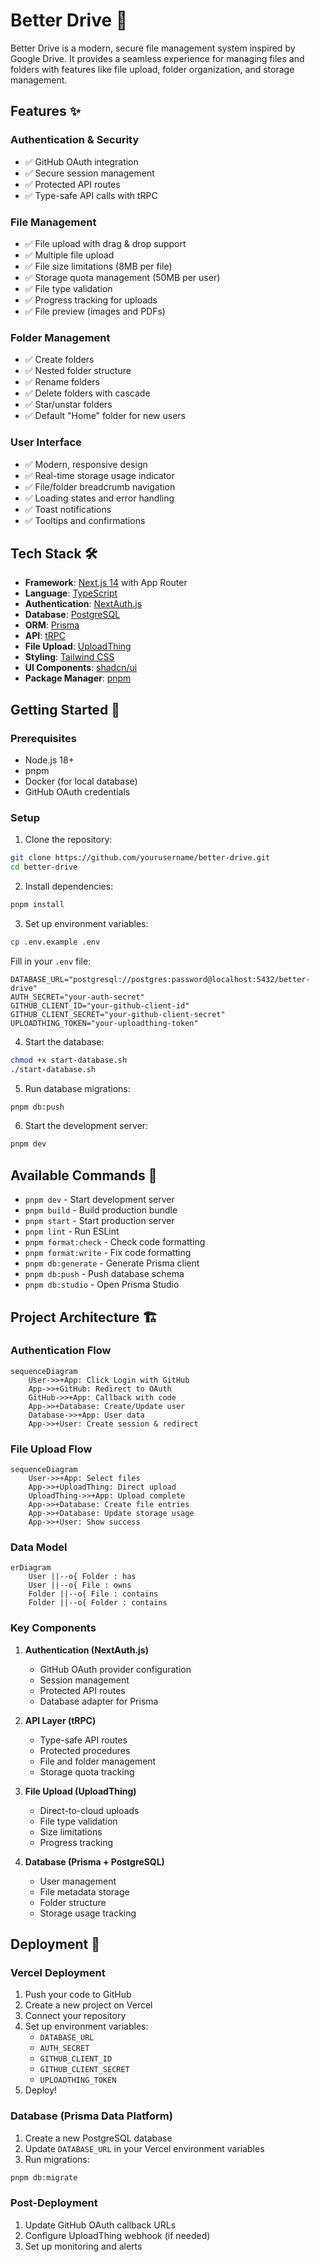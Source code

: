 # Better Drive 🚀

Better Drive is a modern, secure file management system inspired by Google Drive. It provides a seamless experience for managing files and folders with features like file upload, folder organization, and storage management.

## Features ✨

### Authentication & Security

- ✅ GitHub OAuth integration
- ✅ Secure session management
- ✅ Protected API routes
- ✅ Type-safe API calls with tRPC

### File Management

- ✅ File upload with drag & drop support
- ✅ Multiple file upload
- ✅ File size limitations (8MB per file)
- ✅ Storage quota management (50MB per user)
- ✅ File type validation
- ✅ Progress tracking for uploads
- ✅ File preview (images and PDFs)

### Folder Management

- ✅ Create folders
- ✅ Nested folder structure
- ✅ Rename folders
- ✅ Delete folders with cascade
- ✅ Star/unstar folders
- ✅ Default "Home" folder for new users

### User Interface

- ✅ Modern, responsive design
- ✅ Real-time storage usage indicator
- ✅ File/folder breadcrumb navigation
- ✅ Loading states and error handling
- ✅ Toast notifications
- ✅ Tooltips and confirmations

## Tech Stack 🛠

- **Framework**: [Next.js 14](https://nextjs.org/) with App Router
- **Language**: [TypeScript](https://www.typescriptlang.org/)
- **Authentication**: [NextAuth.js](https://next-auth.js.org/)
- **Database**: [PostgreSQL](https://www.postgresql.org/)
- **ORM**: [Prisma](https://www.prisma.io/)
- **API**: [tRPC](https://trpc.io/)
- **File Upload**: [UploadThing](https://uploadthing.com/)
- **Styling**: [Tailwind CSS](https://tailwindcss.com/)
- **UI Components**: [shadcn/ui](https://ui.shadcn.com/)
- **Package Manager**: [pnpm](https://pnpm.io/)

## Getting Started 🚀

### Prerequisites

- Node.js 18+
- pnpm
- Docker (for local database)
- GitHub OAuth credentials

### Setup

1. Clone the repository:

```bash
git clone https://github.com/yourusername/better-drive.git
cd better-drive
```

2. Install dependencies:

```bash
pnpm install
```

3. Set up environment variables:

```bash
cp .env.example .env
```

Fill in your `.env` file:

```env
DATABASE_URL="postgresql://postgres:password@localhost:5432/better-drive"
AUTH_SECRET="your-auth-secret"
GITHUB_CLIENT_ID="your-github-client-id"
GITHUB_CLIENT_SECRET="your-github-client-secret"
UPLOADTHING_TOKEN="your-uploadthing-token"
```

4. Start the database:

```bash
chmod +x start-database.sh
./start-database.sh
```

5. Run database migrations:

```bash
pnpm db:push
```

6. Start the development server:

```bash
pnpm dev
```

## Available Commands 📜

- `pnpm dev` - Start development server
- `pnpm build` - Build production bundle
- `pnpm start` - Start production server
- `pnpm lint` - Run ESLint
- `pnpm format:check` - Check code formatting
- `pnpm format:write` - Fix code formatting
- `pnpm db:generate` - Generate Prisma client
- `pnpm db:push` - Push database schema
- `pnpm db:studio` - Open Prisma Studio

## Project Architecture 🏗

### Authentication Flow

```mermaid
sequenceDiagram
    User->>+App: Click Login with GitHub
    App->>+GitHub: Redirect to OAuth
    GitHub->>+App: Callback with code
    App->>+Database: Create/Update user
    Database->>+App: User data
    App->>+User: Create session & redirect
```

### File Upload Flow

```mermaid
sequenceDiagram
    User->>+App: Select files
    App->>+UploadThing: Direct upload
    UploadThing->>+App: Upload complete
    App->>+Database: Create file entries
    App->>+Database: Update storage usage
    App->>+User: Show success
```

### Data Model

```mermaid
erDiagram
    User ||--o{ Folder : has
    User ||--o{ File : owns
    Folder ||--o{ File : contains
    Folder ||--o{ Folder : contains
```

### Key Components

1. **Authentication (NextAuth.js)**

   - GitHub OAuth provider configuration
   - Session management
   - Protected API routes
   - Database adapter for Prisma

2. **API Layer (tRPC)**

   - Type-safe API routes
   - Protected procedures
   - File and folder management
   - Storage quota tracking

3. **File Upload (UploadThing)**

   - Direct-to-cloud uploads
   - File type validation
   - Size limitations
   - Progress tracking

4. **Database (Prisma + PostgreSQL)**
   - User management
   - File metadata storage
   - Folder structure
   - Storage usage tracking

## Deployment 🚀

### Vercel Deployment

1. Push your code to GitHub
2. Create a new project on Vercel
3. Connect your repository
4. Set up environment variables:
   - `DATABASE_URL`
   - `AUTH_SECRET`
   - `GITHUB_CLIENT_ID`
   - `GITHUB_CLIENT_SECRET`
   - `UPLOADTHING_TOKEN`
5. Deploy!

### Database (Prisma Data Platform)

1. Create a new PostgreSQL database
2. Update `DATABASE_URL` in your Vercel environment variables
3. Run migrations:

```bash
pnpm db:migrate
```

### Post-Deployment

1. Update GitHub OAuth callback URLs
2. Configure UploadThing webhook (if needed)
3. Set up monitoring and alerts

